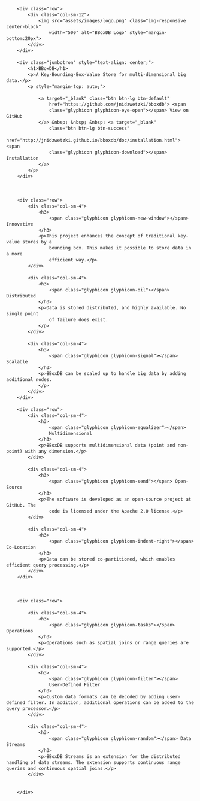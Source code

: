   <div class="container maincontent">

  		<div class="row">
			<div class="col-sm-12">
				<img src="assets/images/logo.png" class="img-responsive center-block"
					width="500" alt="BBoxDB Logo" style="margin-bottom:20px">
			</div>
		</div>

		<div class="jumbotron" style="text-align: center;">
			<h1>BBoxDB</h1>
			<p>A Key-Bounding-Box-Value Store for multi-dimensional big data.</p>
			<p style="margin-top: auto;">

				<a target="_blank" class="btn btn-lg btn-default"
					href="https://github.com/jnidzwetzki/bboxdb"> <span
					class="glyphicon glyphicon-eye-open"></span> View on GitHub
				</a> &nbsp; &nbsp; &nbsp; <a target="_blank"
					class="btn btn-lg btn-success"
					href="http://jnidzwetzki.github.io/bboxdb/doc/installation.html"> <span
					class="glyphicon glyphicon-download"></span> Installation
				</a>
			</p>
		</div>



		<div class="row">
			<div class="col-sm-4">
				<h3>
					<span class="glyphicon glyphicon-new-window"></span> Innovative
				</h3>
				<p>This project enhances the concept of traditional key-value stores by a
					bounding box. This makes it possible to store data in a more
					efficient way.</p>
			</div>

			<div class="col-sm-4">
				<h3>
					<span class="glyphicon glyphicon-oil"></span> Distributed
				</h3>
				<p>Data is stored distributed, and highly available. No single point
					of failure does exist.
				</p>
			</div>
			
			<div class="col-sm-4">
				<h3>
					<span class="glyphicon glyphicon-signal"></span> Scalable
				</h3>
				<p>BBoxDB can be scaled up to handle big data by adding additional nodes.
				</p>
			</div>
		</div>

		<div class="row">
			<div class="col-sm-4">
				<h3>
					<span class="glyphicon glyphicon-equalizer"></span>
					Multidimensional
				</h3>
				<p>BBoxDB supports multidimensional data (point and non-point) with any dimension.</p>
			</div>

			<div class="col-sm-4">
				<h3>
					<span class="glyphicon glyphicon-send"></span> Open-Source
				</h3>
				<p>The software is developed as an open-source project at GitHub. The
					code is licensed under the Apache 2.0 license.</p>
			</div>
			
			<div class="col-sm-4">
				<h3>
					<span class="glyphicon glyphicon-indent-right"></span> Co-Location
				</h3>
				<p>Data can be stored co-partitioned, which enables efficient query processing.</p>
			</div>
		</div>



		<div class="row">

			<div class="col-sm-4">
				<h3>
					<span class="glyphicon glyphicon-tasks"></span> Operations
				</h3>
				<p>Operations such as spatial joins or range queries are supported.</p>
			</div>

			<div class="col-sm-4">
				<h3>
					<span class="glyphicon glyphicon-filter"></span>
					User-Defined Filter
				</h3>
				<p>Custom data formats can be decoded by adding user-defined filter. In addition, additional operations can be added to the query processor.</p>
			</div>

			<div class="col-sm-4">
				<h3>
					<span class="glyphicon glyphicon-random"></span> Data Streams
				</h3>
				<p>BBoxDB Streams is an extension for the distributed handling of data streams. The extension supports continuous range queries and continuous spatial joins.</p>
			</div>
			

		</div>

    
